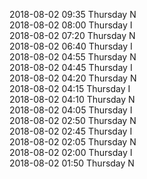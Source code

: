 2018-08-02 09:35 Thursday  N  
2018-08-02 08:00 Thursday  I  
2018-08-02 07:20 Thursday  N  
2018-08-02 06:40 Thursday  I  
2018-08-02 04:55 Thursday  N  
2018-08-02 04:45 Thursday  I  
2018-08-02 04:20 Thursday  N  
2018-08-02 04:15 Thursday  I  
2018-08-02 04:10 Thursday  N  
2018-08-02 04:05 Thursday  I  
2018-08-02 02:50 Thursday  N  
2018-08-02 02:45 Thursday  I  
2018-08-02 02:05 Thursday  N  
2018-08-02 02:00 Thursday  I  
2018-08-02 01:50 Thursday  N  
